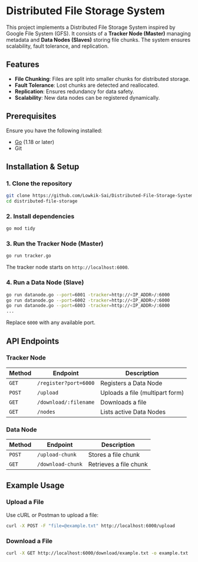 # Distributed File Storage System

This project implements a Distributed File Storage System inspired by Google File System (GFS). It consists of a **Tracker Node (Master)** managing metadata and **Data Nodes (Slaves)** storing file chunks. The system ensures scalability, fault tolerance, and replication.

## Features
- **File Chunking**: Files are split into smaller chunks for distributed storage.
- **Fault Tolerance**: Lost chunks are detected and reallocated.
- **Replication**: Ensures redundancy for data safety.
- **Scalability**: New data nodes can be registered dynamically.

## Prerequisites
Ensure you have the following installed:
- [Go](https://go.dev/doc/install) (1.18 or later)
- Git

## Installation & Setup
### 1. Clone the repository
```sh
git clone https://github.com/Lowkik-Sai/Distributed-File-Storage-System.git
cd distributed-file-storage
```

### 2. Install dependencies
```sh
go mod tidy
```

### 3. Run the Tracker Node (Master)
```sh
go run tracker.go
```
The tracker node starts on `http://localhost:6000`.

### 4. Run a Data Node (Slave)
```sh
go run datanode.go --port=6001 -tracker=http://<IP_ADDR>/:6000
go run datanode.go --port=6002 -tracker=http://<IP_ADDR>/:6000
go run datanode.go --port=6003 -tracker=http://<IP_ADDR>/:6000
...
```
Replace `6000` with any available port.

## API Endpoints
### Tracker Node
| Method | Endpoint               | Description |
|--------|------------------------|-------------|
| `GET`  | `/register?port=6000`  | Registers a Data Node |
| `POST` | `/upload`              | Uploads a file (multipart form) |
| `GET`  | `/download/:filename`  | Downloads a file |
| `GET`  | `/nodes`               | Lists active Data Nodes |

### Data Node
| Method | Endpoint               | Description |
|--------|------------------------|-------------|
| `POST` | `/upload-chunk`        | Stores a file chunk |
| `GET`  | `/download-chunk`      | Retrieves a file chunk |

## Example Usage
### Upload a File
Use cURL or Postman to upload a file:
```sh
curl -X POST -F "file=@example.txt" http://localhost:6000/upload
```

### Download a File
```sh
curl -X GET http://localhost:6000/download/example.txt -o example.txt
```


